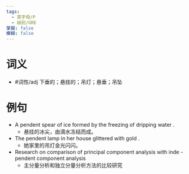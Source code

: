 ```yaml
---
tags:
  - 首字母/P
  - 级别/GRE
掌握: false
模糊: false
---
```

# 词义
- #词性/adj  下垂的；悬挂的；吊灯；悬垂；吊坠
# 例句
- A pendent spear of ice formed by the freezing of dripping water .
	- 悬挂的冰尖，由滴水冻结而成。
- The pendent lamp in her house glittered with gold .
	- 她家里的吊灯金光闪闪。
- Research on comparison of principal component analysis with inde - pendent component analysis
	- 主分量分析和独立分量分析方法的比较研究

